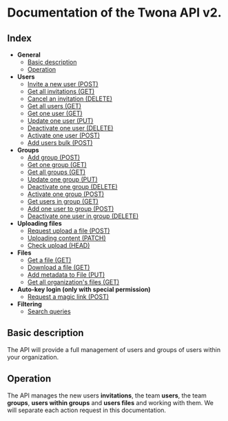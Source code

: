 # Documentation of the Twona API v2.

## Index
- **General**
    - [Basic description](#basic-description)
    - [Operation](#operation)
- **Users**
    - [Invite a new user (POST)](#invite-a-new-user)
    - [Get all invitations (GET)](#get-all-invitations)
    - [Cancel an invitation (DELETE)](#cancel-an-invitation)
    - [Get all users (GET)](#get-all-users)
    - [Get one user (GET)](#get-one-user)
    - [Update one user (PUT)](#update-one-user)
    - [Deactivate one user (DELETE)](#deactivate-one-user)
    - [Activate one user (POST)](#activate-one-user)
    - [Add users bulk (POST)](#add-users-bulk)
- **Groups**
    - [Add group (POST)](#add-group)
    - [Get one group (GET)](#get-one-group)
    - [Get all groups (GET)](#get-all-groups)
    - [Update one group (PUT)](#update-one-group)
    - [Deactivate one group (DELETE)](#deactivate-one-group)
    - [Activate one group (POST)](#activate-one-group)
    - [Get users in group (GET)](#get-users-in-group)
    - [Add one user to group (POST)](#add-one-user-to-group)
    - [Deactivate one user in group (DELETE)](#deactivate-one-user-in-group)
- **Uploading files**
    - [Request upload a file (POST)](#requesting-upload-a-file)
    - [Uploading content (PATCH)](#uploading-content)
    - [Check upload (HEAD)](#check-upload)
- **Files**
    - [Get a file (GET)](#get-a-file)
    - [Download a file (GET)](#download-a-file)
    - [Add metadata to File (PUT)](#add-metadata-to-file)
    - [Get all organization's files (GET)](#get-all-organizations-files)
- **Auto-key login (only with special permission)**
    - [Request a magic link (POST)](#request-a-magic-link)
- **Filtering**
    - [Search queries](#search-queries)

## Basic description

The API will provide a full management of users and groups of users within your organization.

## Operation
The API manages the new users **invitations**, the team **users**, the team **groups**, **users within groups** and **users files** and working with them. We will separate each action request in this documentation.
